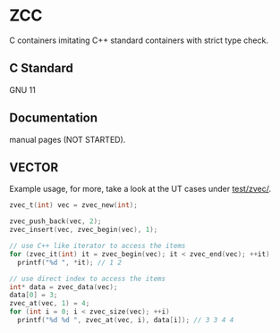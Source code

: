 # ZCC

C containers imitating C++ standard containers with strict type check.

## C Standard

GNU 11

## Documentation

manual pages (NOT STARTED).

## VECTOR

Example usage, for more, take a look at the UT cases under [test/zvec/](https://github.com/pseudocc/zcc/tree/aloof/test/zvec).

```c
zvec_t(int) vec = zvec_new(int);

zvec_push_back(vec, 2);
zvec_insert(vec, zvec_begin(vec), 1);

// use C++ like iterator to access the items
for (zvec_it(int) it = zvec_begin(vec); it < zvec_end(vec); ++it)
  printf("%d ", *it); // 1 2

// use direct index to access the items
int* data = zvec_data(vec);
data[0] = 3;
zvec_at(vec, 1) = 4;
for (int i = 0; i < zvec_size(vec); ++i)
  printf("%d %d ", zvec_at(vec, i), data[i]); // 3 3 4 4
```
